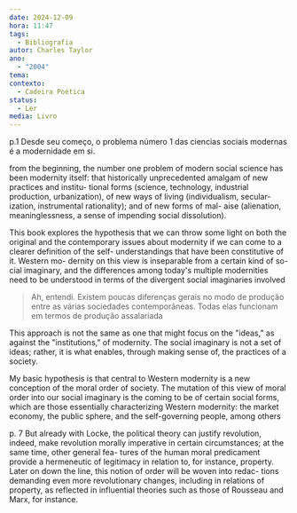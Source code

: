 ```yaml
---
date: 2024-12-09
hora: 11:47
tags:
  - Bibliografia
autor: Charles Taylor
ano:
  - "2004"
tema: 
contexto:
  - Cadeira Poética
status:
  - Ler
media: Livro
---
```





p.1 Desde seu começo, o problema número 1 das ciencias sociais modernas é a modernidade em si. 

from the beginning, the number one problem of modern
social science has been modernity itself: that historically
unprecedented amalgam of new practices and institu-
tional forms (science, technology, industrial production,
urbanization), of new ways of living (individualism, secular-
ization, instrumental rationality); and of new forms of mal-
aise (alienation, meaninglessness, a sense of impending social
dissolution).

This book explores the hypothesis that we can throw some
light on both the original and the contemporary issues about
modernity if we can come to a clearer definition of the self-
understandings that have been constitutive of it. Western mo-
dernity on this view is inseparable from a certain kind of so-
cial imaginary, and the differences among today's multiple
modernities need to be understood in terms of the divergent
social imaginaries involved

> Ah, entendi. Existem poucas diferenças gerais no modo de produção entre as várias sociedades contemporâneas. Todas elas funcionam em termos de produção assalariada

This approach is not the same as one that might focus on
the "ideas," as against the "institutions," of modernity. The
social imaginary is not a set of ideas; rather, it is what enables,
through making sense of, the practices of a society.

My basic hypothesis is that central to Western modernity is a new conception of the moral order of society. The mutation of this view of moral
order into our social imaginary is the coming to be of certain social forms, which are those essentially characterizing Western modernity: the market economy, the public sphere, and the self-governing people, among others

p. 7 
But already with Locke, the political theory can justify
revolution, indeed, make revolution morally imperative in
certain circumstances; at the same time, other general fea-
tures of the human moral predicament provide a hermeneutic
of legitimacy in relation to, for instance, property. Later on
down the line, this notion of order will be woven into redac-
tions demanding even more revolutionary changes, including
in relations of property, as reflected in influential theories
such as those of Rousseau and Marx, for instance.